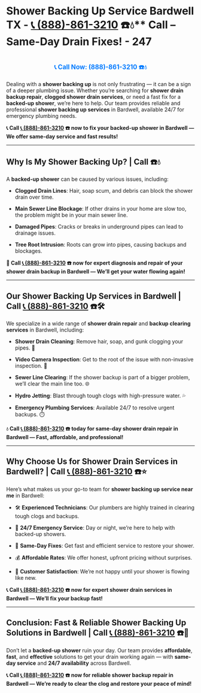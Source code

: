 # Shower Backing Up Service Bardwell TX - [📞 (888)-861-3210](https://plumbing-texas-3210.netlify.app) ☎️💧** Call – Same-Day Drain Fixes! - 247
# 

<p align="center" style="font-size: 1.2em; font-weight: bold; margin: 20px 0;">
  <a href="https://plumbing-texas-3210.netlify.app" target="_blank" style="color: #007BFF; text-decoration: none;">📞 Call Now: (888)-861-3210 ☎️💧</a>
</p>

Dealing with a **shower backing up** is not only frustrating — it can be a sign of a deeper plumbing issue. Whether you’re searching for **shower drain backup repair**, **clogged shower drain services**, or need a fast fix for a **backed-up shower**, we’re here to help. Our team provides reliable and professional **shower backing up services** in Bardwell, available 24/7 for emergency plumbing needs.

**📞 Call [📞 (888)-861-3210](https://plumbing-texas-3210.netlify.app) ☎️ now to fix your backed-up shower in Bardwell — We offer same-day service and fast results!**

---

## **Why Is My Shower Backing Up? | Call  ☎️💧**

A **backed-up shower** can be caused by various issues, including:

- **Clogged Drain Lines**: Hair, soap scum, and debris can block the shower drain over time.  

- **Main Sewer Line Blockage**: If other drains in your home are slow too, the problem might be in your main sewer line.  

- **Damaged Pipes**: Cracks or breaks in underground pipes can lead to drainage issues.  

- **Tree Root Intrusion**: Roots can grow into pipes, causing backups and blockages.

**🚿 Call [📞 (888)-861-3210](https://plumbing-texas-3210.netlify.app) ☎️ now for expert diagnosis and repair of your shower drain backup in Bardwell — We’ll get your water flowing again!**

---

## **Our Shower Backing Up Services in Bardwell | Call [📞 (888)-861-3210](https://plumbing-texas-3210.netlify.app) ☎️🛠️**

We specialize in a wide range of **shower drain repair** and **backup clearing services** in Bardwell, including:

- **Shower Drain Cleaning**: Remove hair, soap, and gunk clogging your pipes. 🧼  

- **Video Camera Inspection**: Get to the root of the issue with non-invasive inspection. 🎥  

- **Sewer Line Clearing**: If the shower backup is part of a bigger problem, we’ll clear the main line too. 🌐  

- **Hydro Jetting**: Blast through tough clogs with high-pressure water. 💦  

- **Emergency Plumbing Services**: Available 24/7 to resolve urgent backups. ⏱️

**💧 Call [📞 (888)-861-3210](https://plumbing-texas-3210.netlify.app) ☎️ today for same-day shower drain repair in Bardwell — Fast, affordable, and professional!**

---

## **Why Choose Us for Shower Drain Services in Bardwell? | Call [📞 (888)-861-3210](https://plumbing-texas-3210.netlify.app) ☎️⭐**

Here’s what makes us your go-to team for **shower backing up service near me** in Bardwell:

- 🛠️ **Experienced Technicians**: Our plumbers are highly trained in clearing tough clogs and backups.  

- 🚨 **24/7 Emergency Service**: Day or night, we’re here to help with backed-up showers.  

- 🚿 **Same-Day Fixes**: Get fast and efficient service to restore your shower.  

- 💰 **Affordable Rates**: We offer honest, upfront pricing without surprises.  

- 🌟 **Customer Satisfaction**: We’re not happy until your shower is flowing like new.

**📞 Call [📞 (888)-861-3210](https://plumbing-texas-3210.netlify.app) ☎️ now for expert shower drain services in Bardwell — We’ll fix your backup fast!**

---

## **Conclusion: Fast & Reliable Shower Backing Up Solutions in Bardwell | Call [📞 (888)-861-3210](https://plumbing-texas-3210.netlify.app) ☎️🚿**

Don’t let a **backed-up shower** ruin your day. Our team provides **affordable**, **fast**, and **effective** solutions to get your drain working again — with **same-day service** and **24/7 availability** across Bardwell.

**📞 Call [📞 (888)-861-3210](https://plumbing-texas-3210.netlify.app) ☎️ now for reliable shower backup repair in Bardwell — We’re ready to clear the clog and restore your peace of mind!**
